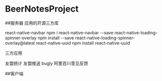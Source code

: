 # BeerNotesProject
##服务器 
应用的开源三方库

react-native-navbar
npm i react-native-navbar --save
react-native-loading-spinner-overlay
npm install --save react-native-loading-spinner-overlay@latest
react-native-uuid
npm install react-native-uuid

三方应用

友盟统计
友盟推送
bugly
阿里百川意见反馈


##客户端



